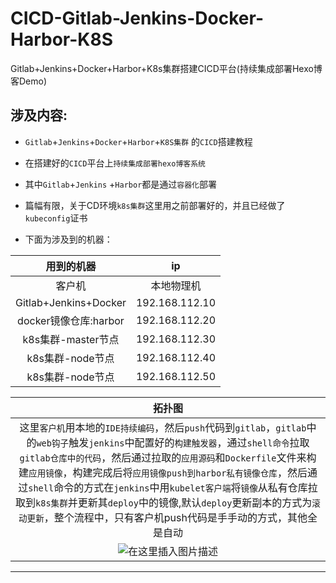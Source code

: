 # CICD-Gitlab-Jenkins-Docker-Harbor-K8S
Gitlab+Jenkins+Docker+Harbor+K8s集群搭建CICD平台(持续集成部署Hexo博客Demo)

## 涉及内容:

- `Gitlab`+`Jenkins`+`Docker`+`Harbor`+`K8S集群` 的`CICD`搭建教程
- 在搭建好的`CICD`平台上`持续集成部署hexo博客系统`

- 其中`Gitlab`+`Jenkins` +`Harbor`都是通过`容器化`部署
- 篇幅有限，关于CD环境`k8s集群`这里用之前部署好的，并且已经做了`kubeconfig`证书
- 下面为涉及到的机器：

|      用到的机器       |       ip       |
| :-------------------: | :------------: |
|        客户机         |   本地物理机   |
| Gitlab+Jenkins+Docker | 192.168.112.10 |
| docker镜像仓库:harbor | 192.168.112.20 |
|  k8s集群-master节点   | 192.168.112.30 |
|   k8s集群-node节点    | 192.168.112.40 |
|   k8s集群-node节点    | 192.168.112.50 |

|                            拓扑图                            |
| :----------------------------------------------------------: |
| 这里`客户机`用本地的`IDE持续编码`，然后`push`代码到`gitlab`，`gitlab`中的`web钩子`触发`jenkins`中配置好的`构建触发器`，通过`shell命令`拉取`gitlab仓库中的代码`，然后通过拉取的`应用源码`和`Dockerfile`文件来构建`应用镜像`，构建完成后将`应用镜像push到harbor私有镜像仓库`，然后通过`shell`命令的方式在`jenkins`中用`kubelet客户端`将`镜像`从私有仓库拉取到`k8s集群`并更新其`deploy`中的镜像,默认`deploy`更新副本的方式为`滚动更新`，整个流程中，只有客户机push代码是手手动的方式，其他全是自动 |
| ![在这里插入图片描述](https://img2023.cnblogs.com/blog/3332572/202403/3332572-20240315133224209-1645744318.png) |

------
